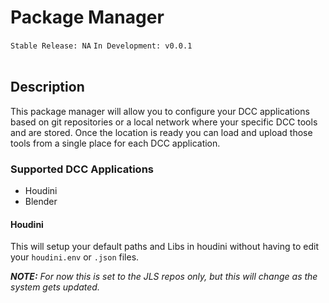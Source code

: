 # Package Manager

`Stable Release: NA`
`In Development: v0.0.1`
<br><br>

## Description
This package manager will allow you to configure your DCC applications based on
git repositories or a local network where your specific DCC tools and are 
stored. 
Once the location is ready you can load and upload those tools from a single 
place for each DCC application.



### Supported DCC Applications
- Houdini
- Blender

#### Houdini
This will setup your default paths and Libs in houdini without having to edit 
your `houdini.env` or `.json` files.

***NOTE:*** *For now this is set to the JLS repos only, but this will change as the system gets updated.*